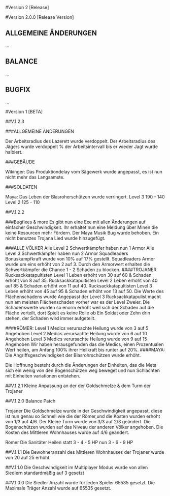 #Version 2 [Release]

#Version 2.0.0 [Release Version]

## ALLGEMEINE ÄNDERUNGEN
...

## BALANCE
...

## BUGFIX
...

#Version 1 [BETA]

##V.1.2.3

###ALLGEMEINE ÄNDERUNGEN

Der Arbeitsradius des Lazerett wurde verdoppelt. Der Arbeitsradius des Jägers wurde verdoppelt % der Arbeitsintervall bis er wieder Jagt wurde halbiert.

###GEBÄUDE

Wikinger: Das Produktiondelay vom Sägewerk wurde angepasst, es ist nun nicht mehr das Langsamste.

###SOLDATEN

Maya: Das Leben der Blasroherschützen wurde verringert. Level 3 190 - 140 Level 2 125 - 110

##V.1.2.2

###Bugfixes & more 
Es gibt nun eine Exe mit allen Änderungen auf einfacher Geschwindigkeit. Ihr erhaltet nun eine Meldung über Minen die keine Resourcen mehr Fördern. Der Maya Musik Bug wurde behoben. Ein nicht benutzes Trojana Lied wurde hinzugefügt.

###ALLE VÖLKER
Alle Level 2 Schwertkämpfer haben nun 1 Armor Alle Level 3 Schwertkämpfer haben nun 2 Armor Squadleaders Bonuskampfkraft wurde von 10% auf 17% gestellt. Squadleaders Armor wurde um eins erhöht von 2 auf 3.
Durch den Armorwert erhalten die Schwertkämpfer die Chance 1 - 2 Schaden zu blocken.
####TROJANER
Rucksackkatapultisten Level 1 Leben erhöht von 30 auf 60 & Schaden erhöht von 8 auf 35. Rucksackkatapultisten Level 2 Leben erhöht von 40 auf 85 & Schaden erhöht von 11 auf 40. Rucksackkatapultisten Level 3 Leben erhöht von 45 auf 95 & Schaden erhöht von 13 auf 50. Die Werte des Flächenschadens wurde Angepasst der Level 3 Rucksackkatapulist macht nun am meisten Flächenschaden vorher war es der Level Zweier. Die Schadenswerte wurden so enorm erhöht weil sich der Schaden auf die Fläche verteilt, dort Spielt es keine Rolle ob Ein Soldat oder Zehn drin stehen, der Schaden wird immer aufgeteilt.

####RÖMER:
Level 1 Medics verursachte Heilung wurde von 3 auf 5 Angehoben Level 2 Medics verursachte Heilung wurde von 6 auf 10 Angehoben Level 3 Medics verursachte Heilung wurde von 9 auf 15 Angehoben Wir haben herausgefunden das die Medics, einen Prozentualen Wert heilen, am Anfang 100% ihrer Heilkraft bis runter auf 20%.
####MAYA: 
Die Angriffsgeschwindigkeit der Blasrohrschützen wurde erhöht.

Die Hoffnung besteht durch die Änderungen der Einheiten, das die Meta sich ein wenig von den Bogenschützen weg beweget und nun Schlachten mit Einheiten variationen entstehen.

##V.1.2.1 
Kleine Anpassung an der der Goldschmelze & dem Turm der Trojaner

##V.1.2.0 Balance Patch

Trojaner Die Goldschmelze wurde in der Geschwindigkeit angepasst, diese ist nun genau so Schnell wie die der Römer,und die Kosten wurden erhöht von 1/3 auf 4/6. Der Kleine Turm wurde von 3/3 auf 2/3 geändert. Die Bogenschützen wurden auf das Niveau der anderen Völker angehoben. Die Kosten des Mittleren Wohnhauses wurde auf 4/6 geändert.

Römer Die Sanitäter Heilen statt 3 - 4 - 5 HP nun 3 - 6 - 9 HP

##V.1.1.1 Die Bewohneranzahl des Mittleren Wohnhauses der Trojaner wurde von 20 auf 25 erhöht.

##V.1.1.0
Die Geschwindigkeit im Multiplayer Modus wurde von allen Siedlern standardmäßig auf 3 gesetzt

##V.1.0.0 
Die Siedler Anzahl wurde für jeden Spieler 65535 gesetzt. Die Maximale Träger Anzahl wurde auf 65535 gesetzt.
